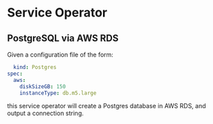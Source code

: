 # Service Operator

## PostgreSQL via AWS RDS

Given a configuration file of the form:

```yaml
  kind: Postgres
spec:
  aws:
    diskSizeGB: 150
    instanceType: db.m5.large
```

this service operator will create a Postgres database in AWS RDS, and
output a connection string.
